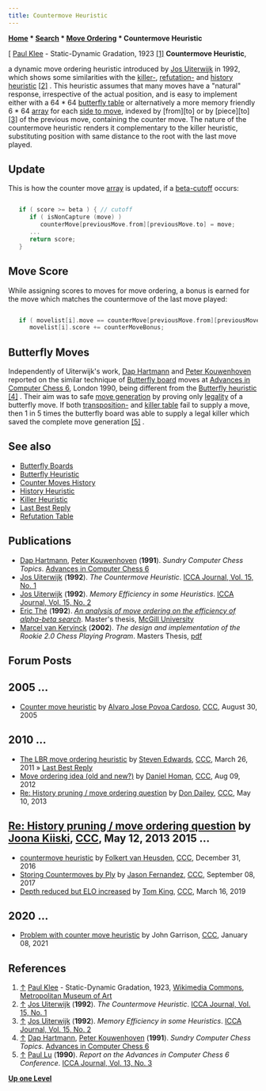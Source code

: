 ```yaml
---
title: Countermove Heuristic
---
```

**[Home](Home "Home") * [Search](Search "Search") * [Move Ordering](Move_Ordering "Move Ordering") * Countermove Heuristic**

\[ [Paul Klee](Category:Paul_Klee "Category:Paul Klee") - Static-Dynamic Gradation, 1923 <a id="cite-note-1" href="#cite-ref-1">[1]</a>
**Countermove Heuristic**,

a dynamic move ordering heuristic introduced by [Jos Uiterwijk](Jos_Uiterwijk "Jos Uiterwijk") in 1992, which shows some similarities with the [killer-](Killer_Heuristic "Killer Heuristic"), [refutation-](Refutation_Table "Refutation Table") and [history heuristic](History_Heuristic "History Heuristic") <a id="cite-note-2" href="#cite-ref-2">[2]</a> . This heuristic assumes that many moves have a "natural" response, irrespective of the actual position, and is easy to implement either with a 64 * 64 [butterfly table](Butterfly_Boards "Butterfly Boards") or alternatively a more memory friendly 6 * 64 [array](Array "Array") for each [side to move](Side_to_move "Side to move"), indexed by \[from\]\[to\] or by \[piece\]\[to\] <a id="cite-note-3" href="#cite-ref-3">[3]</a> of the previous move, containing the counter move. The nature of the countermove heuristic renders it complementary to the killer heuristic, substituting position with same distance to the root with the last move played.

## Update

This is how the counter move [array](Array "Array") is updated, if a [beta-cutoff](Beta-Cutoff "Beta-Cutoff") occurs:

```C++

   if ( score >= beta ) { // cutoff
      if ( isNonCapture (move) )
         counterMove[previousMove.from][previousMove.to] = move;
      ...
      return score;
   }

```

## Move Score

While assigning scores to moves for move ordering, a bonus is earned for the move which matches the countermove of the last move played:

```C++

   if ( movelist[i].move == counterMove[previousMove.from][previousMove.to] )
      movelist[i].score += counterMoveBonus;

```

## Butterfly Moves

Independently of Uiterwijk's work, [Dap Hartmann](Dap_Hartmann "Dap Hartmann") and [Peter Kouwenhoven](Peter_Kouwenhoven "Peter Kouwenhoven") reported on the similar technique of [Butterfly board](Butterfly_Boards "Butterfly Boards") moves at [Advances in Computer Chess 6](Advances_in_Computer_Chess_6 "Advances in Computer Chess 6"), London 1990, being different from the [Butterfly heuristic](Butterfly_Heuristic "Butterfly Heuristic") <a id="cite-note-4" href="#cite-ref-4">[4]</a> . Their aim was to safe [move generation](Move_Generation "Move Generation") by proving only [legality](Legal_Move#LegalityTest "Legal Move") of a butterfly move. If both [transposition-](Transposition_Table "Transposition Table") and [killer table](Killer_Heuristic "Killer Heuristic") fail to supply a move, then 1 in 5 times the butterfly board was able to supply a legal killer which saved the complete move generation <a id="cite-note-5" href="#cite-ref-5">[5]</a> .

## See also

- [Butterfly Boards](Butterfly_Boards "Butterfly Boards")
- [Butterfly Heuristic](Butterfly_Heuristic "Butterfly Heuristic")
- [Counter Moves History](History_Heuristic#CMHist "History Heuristic")
- [History Heuristic](History_Heuristic "History Heuristic")
- [Killer Heuristic](Killer_Heuristic "Killer Heuristic")
- [Last Best Reply](Last_Best_Reply "Last Best Reply")
- [Refutation Table](Refutation_Table "Refutation Table")

## Publications

- [Dap Hartmann](Dap_Hartmann "Dap Hartmann"), [Peter Kouwenhoven](Peter_Kouwenhoven "Peter Kouwenhoven") (**1991**). *Sundry Computer Chess Topics*. [Advances in Computer Chess 6](Advances_in_Computer_Chess_6 "Advances in Computer Chess 6")
- [Jos Uiterwijk](Jos_Uiterwijk "Jos Uiterwijk") (**1992**). *The Countermove Heuristic*. [ICCA Journal, Vol. 15, No. 1](ICGA_Journal#15_1 "ICGA Journal")
- [Jos Uiterwijk](Jos_Uiterwijk "Jos Uiterwijk") (**1992**). *Memory Efficiency in some Heuristics*. [ICCA Journal, Vol. 15, No. 2](ICGA_Journal#15_2 "ICGA Journal")
- [Eric Thé](Eric_Th%C3%A9 "Eric Thé") (**1992**). *[An analysis of move ordering on the efficiency of alpha-beta search](http://digitool.library.mcgill.ca/R/?func=dbin-jump-full&object_id=56753&local_base=GEN01-MCG02)*. Master's thesis, [McGill University](McGill_University "McGill University")
- [Marcel van Kervinck](Marcel_van_Kervinck "Marcel van Kervinck") (**2002**). *The design and implementation of the Rookie 2.0 Chess Playing Program*. Masters Thesis, [pdf](http://alexandria.tue.nl/extra2/afstversl/wsk-i/kervinck2002.pdf)

## Forum Posts

## 2005 ...

- [Counter move heuristic](https://www.stmintz.com/ccc/index.php?id=446349) by [Alvaro Jose Povoa Cardoso](Alvaro_Cardoso "Alvaro Cardoso"), [CCC](CCC "CCC"), August 30, 2005

## 2010 ...

- [The LBR move ordering heuristic](http://www.talkchess.com/forum/viewtopic.php?t=38556) by [Steven Edwards](Steven_Edwards "Steven Edwards"), [CCC](CCC "CCC"), March 26, 2011 » [Last Best Reply](Last_Best_Reply "Last Best Reply")
- [Move ordering idea (old and new?)](http://www.talkchess.com/forum/viewtopic.php?t=44749) by [Daniel Homan](Daniel_Homan "Daniel Homan"), [CCC](CCC "CCC"), Aug 09, 2012
- [Re: History pruning / move ordering question](http://www.talkchess.com/forum/viewtopic.php?t=47953&start=2) by [Don Dailey](Don_Dailey "Don Dailey"), [CCC](CCC "CCC"), May 10, 2013

## [Re: History pruning / move ordering question](http://www.talkchess.com/forum/viewtopic.php?t=47953&start=10) by [Joona Kiiski](Joona_Kiiski "Joona Kiiski"), [CCC](CCC "CCC"), May 12, 2013 2015 ...

- [countermove heuristic](http://www.talkchess.com/forum/viewtopic.php?t=62676) by [Folkert van Heusden](Folkert_van_Heusden "Folkert van Heusden"), [CCC](CCC "CCC"), December 31, 2016
- [Storing Countermoves by Ply](http://www.talkchess.com/forum/viewtopic.php?t=65107) by [Jason Fernandez](index.php?title=Jason_Fernandez&action=edit&redlink=1 "Jason Fernandez (page does not exist)"), [CCC](CCC "CCC"), September 08, 2017
- [Depth reduced but ELO increased](http://www.talkchess.com/forum3/viewtopic.php?f=7&t=70217) by [Tom King](Tom_King "Tom King"), [CCC](CCC "CCC"), March 16, 2019

## 2020 ...

- [Problem with counter move heuristic](https://www.talkchess.com/forum3/viewtopic.php?f=7&t=76255) by John Garrison, [CCC](CCC "CCC"), January 08, 2021

## References

1. <a id="cite-ref-1" href="#cite-note-1">↑</a> [Paul Klee](Category:Paul_Klee "Category:Paul Klee") - Static-Dynamic Gradation, 1923, [Wikimedia Commons](https://en.wikipedia.org/wiki/Wikimedia_Commons), [Metropolitan Museum of Art](https://en.wikipedia.org/wiki/Metropolitan_Museum_of_Art)
1. <a id="cite-ref-2" href="#cite-note-2">↑</a> [Jos Uiterwijk](Jos_Uiterwijk "Jos Uiterwijk") (**1992**). *The Countermove Heuristic*. [ICCA Journal, Vol. 15, No. 1](ICGA_Journal#15_1 "ICGA Journal")
1. <a id="cite-ref-3" href="#cite-note-3">↑</a> [Jos Uiterwijk](Jos_Uiterwijk "Jos Uiterwijk") (**1992**). *Memory Efficiency in some Heuristics*. [ICCA Journal, Vol. 15, No. 2](ICGA_Journal#15_2 "ICGA Journal")
1. <a id="cite-ref-4" href="#cite-note-4">↑</a> [Dap Hartmann](Dap_Hartmann "Dap Hartmann"), [Peter Kouwenhoven](Peter_Kouwenhoven "Peter Kouwenhoven") (**1991**). *Sundry Computer Chess Topics*. [Advances in Computer Chess 6](Advances_in_Computer_Chess_6 "Advances in Computer Chess 6")
1. <a id="cite-ref-5" href="#cite-note-5">↑</a> [Paul Lu](Paul_Lu "Paul Lu") (**1990**). *Report on the Advances in Computer Chess 6 Conference*. [ICCA Journal, Vol. 13, No. 3](ICGA_Journal#13_3 "ICGA Journal")

**[Up one Level](Move_Ordering "Move Ordering")**

